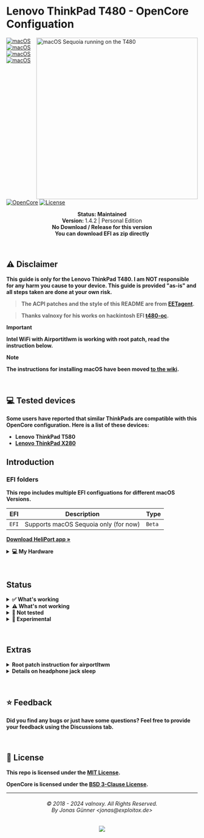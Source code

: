 # Lenovo ThinkPad T480 - OpenCore Configuation

<img align="right" src="https://shorturl.at/xbc4z" alt="macOS Sequoia running on the T480" width="425">

[![macOS](https://img.shields.io/badge/macOS-Monterey-brightgreen.svg?logo=apple)](https://developer.apple.com/documentation/macos-release-notes)
[![macOS](https://img.shields.io/badge/macOS-Ventura-brightgreen.svg?logo=apple)](https://developer.apple.com/documentation/macos-release-notes)
[![macOS](https://img.shields.io/badge/macOS-Sonoma-brightgreen.svg?logo=apple)](https://developer.apple.com/documentation/macos-release-notes)
[![macOS](https://img.shields.io/badge/macOS-Sequoia-brightgreen.svg?logo=apple)](https://developer.apple.com/documentation/macos-release-notes)
[![OpenCore](https://img.shields.io/badge/OpenCore-1.0.1-blue.svg)](https://github.com/acidanthera/OpenCorePkg)
[![License](https://img.shields.io/badge/license-MIT-purple.svg)](/LICENSE)

<p align="center">
   <strong>Status: Maintained</strong>
   <br />
   <strong>Version: </strong>1.4.2 | Personal Edition
   <br />
   <strong>No Download / Release for this version
   <br />
   <strong>You can download EFI as zip directly
   <br />
  </p>
</p>
</br>

## ⚠️ Disclaimer
This guide is only for the Lenovo ThinkPad T480. I am NOT responsible for any harm you cause to your device. This guide is provided "as-is" and all steps taken are done at your own risk.

> The ACPI patches and the style of this README are from [EETagent](https://github.com/EETagent/T480-OpenCore-Hackintosh).

> Thanks valnoxy for his works on hackintosh EFI [t480-oc](https://github.com/valnoxy/t480-oc).

> [!IMPORTANT]
> Intel WiFi with Airportitlwm is working with root patch, read the instruction below.

> [!NOTE]
> The instructions for installing macOS have been moved [to the wiki](https://github.com/valnoxy/t480-oc/wiki).


&nbsp;

## 💻 Tested devices
Some users have reported that similar ThinkPads are compatible with this OpenCore configuration. Here is a list of these devices:

- Lenovo ThinkPad T580
- [Lenovo ThinkPad X280](https://github.com/valnoxy/t480-oc/discussions/47)

## Introduction

### EFI folders

This repo includes multiple EFI configuations for different macOS Versions.

| EFI               | Description                                                               | Type      |
| ----------------- | ------------------------------------------------------------------------- | --------- |
| `EFI`             | Supports macOS Sequoia only (for now)                                     | `Beta`    |

<a href="https://github.com/OpenIntelWireless/HeliPort/releases"><strong>
Download HeliPort app »</strong></a>

<details>
<summary><strong>💻 My Hardware</strong></summary>
<br>
These are the Hardware component I use. But this OpenCore configuation <strong>should still work</strong> with your device, even if the components are not equal.

Check the model of your WiFi & Bluetooth card. Intel cards should be compatible with itlwm (or AirportItlwm). If your card is from another manufacturer, please check if your card supports macOS. macOS Sonoma no longer supports Broadcom Wifi cards.

| Category  | Component                            |
| --------- | ------------------------------------ |
| CPU       | Intel Core i5-8350U                  |
| GPU       | Intel UHD Graphics 620               |
| SSD       | WD SN520 512GB NVMe SSD (WWAN slot)  |
| SSD       | Samsung PM981a (main m.2 slot)       |
| Memory    | 32GB DDR4 2400Mhz                    |
| Camera    | 720p Camera                          |
| WiFi & BT | Intel® Dual Band Wireless-AC 8265    |

</details>  

</details>

&nbsp;

## Status

<details>  
<summary><strong>✅ What's working</strong></summary>
</br>
 
- [x] Intel WiFi & Bluetooth (Only Heliport Support)
- [x] Audio (Audio Jack & Speaker)
- [X] Brightness / Volume Control
- [X] Battery Information
- [X] USB Ports & Built-in Camera
- [X] Graphics Acceleration
- [X] Trackpoint / Touchpad
- [X] Power management / Sleep
- [X] FaceTime / iMessage (iServices)
- [X] HDMI
- [X] Automatic OS updates
- [X] SIP / FireVault 2
- [X] USB-C
- [X] DRM (Partially)
- Safari (Partially), Apple Music, and Apple TV seem to works with unfairgva=4 (Safari DRM only works on content that support HLS encryption)
- [X] Thunderbolt 3 (Cold Boot only for now)

</details>

<details>  
<summary><strong>⚠️ What's not working</strong></summary>
</br>

- [ ] Fingerprint Reader 
  - Disabled with NoTouchID kext
- [ ] Dualbooting Windows / Linux (with OpenCore) 
  - BSOD in windows, not recommend to do dualboot with this EFI / Use rEFInd for dual boot instead
- [ ] Iphone mirroring (15.0+)
  - Require macbook with T2 chips 
</details>

<details>  
<summary><strong>🔄 Not tested</strong></summary>
</br>

- [ ] WWAN
- [ ] Handoff / Universal Clipboard
- [ ] Sidecar (Cable) / AirPlay to Mac
- [ ] AirDrop & Continuity / Apple Watch Unlock / Sidecar Wireless
  - Only support for BCM Card
</details>

<details>  
<summary><strong>🔧 Experimental</strong></summary>
</br>

- [ ] Apple GuC Firmware (igfxfw=2)
  - It does booted on T480, but cpu frequent stuck at very low frequency
- [ ] rps-control (igfxrpsc=1)
  - works good, but need more time to test
- [ ] bios unlock stuff (CFG Unlock / DVMT Unlock)
  - well, i did unlocked bios now...
</details>

&nbsp;

## Extras
<details>  
<summary><strong>Root patch instruction for airportltwm</strong></summary>
</br>

> Credit to [ResQre](https://github.com/ResQre) for instruction

What you need
- intel wifi card (of course)
- hackintool (for device path) + your favourite plist editor (in my case, OCAuxiliaryTools)

1. open hackintool and go to Pcie menu, look for intel wireless (in my case, Wireless 8260)
![ภาพถ่ายหน้าจอ 2024-12-26 เวลา 1 49 07 AM](https://github.com/user-attachments/assets/93566ae7-5b73-47ba-8d26-b1241e8c8dda)

2. open plist editor (i'll use OCAuxiliaryTools), add device path (without #), then add the following device details

| Key   |      Data Type      |  Value |
|----------|:-------------:|:------:|
| IOName |  String | pci14e4,43a0|
| compatible |    String   | pci106b,117 |
| device-id | Data | A0430000 |
| device_type | String | Network Controller |
| model | String | BCM4360 802.11ac Wireless Network Adapter |
| name | String | pci14e4,43a0 |
| pci-aspm-default | Number | 0 |
| subsystem-id | Data | 17010000 |
| subsystem-vendor-id | Data | 6B100000 |
| vendor-xt | Data | E4140000 |

it should be like this

![image](https://github.com/user-attachments/assets/2a7b1d5b-29a7-4740-aaba-9ce1eb661f3f)


after that, be sure to add amfi=0x80 in boot-args (for allowing OCLP root patch), then press save

3. download IO80211FamilyLegacy IOSkywalkFamily kext from [OCLP](https://github.com/dortania/OpenCore-Legacy-Patcher/tree/main/payloads/Kexts/Wifi) (currently, this repo already included and already setup, but you need to download once i drop it)

4. if you done the setup correctly, you should be able to install the OCLP root patch

![ภาพถ่ายหน้าจอ 2024-12-26 เวลา 2 36 01 AM](https://github.com/user-attachments/assets/6a44dd01-c7cf-4db5-8db7-e54683529687)

5. install the patch, then you can remove the spoof id (or add the # instead) and intel wifi should works without heliport

![ภาพถ่ายหน้าจอ 2024-12-26 เวลา 2 41 25 AM](https://github.com/user-attachments/assets/8b7edcd6-3416-4b81-8f3f-192605804a65)

</details>

<details>  
<summary><strong>Details on headphone jack sleep</strong></summary>
</br>

if you're using other t480 EFI, you will notice that audio is distroted after sleep

this [post](https://github.com/tylernguyen/x1c6-hackintosh/issues/75#issuecomment-705889447) give a very details on why audio become distorted after sleep

so how do i fix it without using hdaverbs, the answer is quite simple

the EAPD node on x1c6 and t480 are "nearly identical", here's codec dump on t480

```
Node 0x14 [Pin Complex] wcaps 0x40058d: Stereo Amp-Out
  Control: name="Speaker Playback Switch", index=0, device=0
    ControlAmp: chs=3, dir=Out, idx=0, ofs=0
  Amp-Out caps: ofs=0x00, nsteps=0x00, stepsize=0x00, mute=1
  Amp-Out vals:  [0x00 0x00]
  Pincap 0x00010014: OUT EAPD Detect
  EAPD 0x2: EAPD
  Pin Default 0x90170110: [Fixed] Speaker at Int N/A
    Conn = Analog, Color = Unknown
    DefAssociation = 0x1, Sequence = 0x0
    Misc = NO_PRESENCE
  Pin-ctls: 0x40: OUT
  Unsolicited: tag=00, enabled=0
  Power states:  D0 D1 D2 D3 EPSS
  Power: setting=D0, actual=D0
  Connection: 1
     0x02

Node 0x21 [Pin Complex] wcaps 0x40058d: Stereo Amp-Out
  Control: name="Headphone Playback Switch", index=0, device=0
    ControlAmp: chs=3, dir=Out, idx=0, ofs=0
  Amp-Out caps: ofs=0x00, nsteps=0x00, stepsize=0x00, mute=1
  Amp-Out vals:  [0x80 0x80]
  Pincap 0x0001001c: OUT HP EAPD Detect
  EAPD 0x2: EAPD
  Pin Default 0x0421101f: [Jack] HP Out at Ext Right
    Conn = 1/8, Color = Black
    DefAssociation = 0x1, Sequence = 0xf
  Pin-ctls: 0xc0: OUT HP
  Unsolicited: tag=01, enabled=1
  Power states:  D0 D1 D2 D3 EPSS
  Power: setting=D0, actual=D0
  Connection: 2
     0x02 0x03*

Node 0x19 [Pin Complex] wcaps 0x40048b: Stereo Amp-In
  Control: name="Mic Boost Volume", index=0, device=0
    ControlAmp: chs=3, dir=In, idx=0, ofs=0
  Amp-In caps: ofs=0x00, nsteps=0x03, stepsize=0x27, mute=0
  Amp-In vals:  [0x00 0x00]
  Pincap 0x00003724: IN Detect
    Vref caps: HIZ 50 GRD 80 100
  Pin Default 0x04a11040: [Jack] Mic at Ext Right
    Conn = 1/8, Color = Black
    DefAssociation = 0x4, Sequence = 0x0
  Pin-ctls: 0x24: IN VREF_80
  Unsolicited: tag=02, enabled=1
  Power states:  D0 D1 D2 D3 EPSS
  Power: setting=D0, actual=D0
```

and here's codec dump on x1c6

```
Node 0x14 [Pin Complex] wcaps 0x40058d: Stereo Amp-Out
  Control: name="Speaker Playback Switch", index=0, device=0
    ControlAmp: chs=3, dir=Out, idx=0, ofs=0
  Amp-Out caps: ofs=0x00, nsteps=0x00, stepsize=0x00, mute=1
  Amp-Out vals:  [0x00 0x00]
  Pincap 0x00010014: OUT EAPD Detect
  EAPD 0x2: EAPD
  Pin Default 0x90170110: [Fixed] Speaker at Int N/A
    Conn = Analog, Color = Unknown
    DefAssociation = 0x1, Sequence = 0x0
    Misc = NO_PRESENCE
  Pin-ctls: 0x40: OUT
  Unsolicited: tag=00, enabled=0
  Power states:  D0 D1 D2 D3 EPSS
  Power: setting=D0, actual=D0
  Connection: 1
     0x02

Node 0x21 [Pin Complex] wcaps 0x40058d: Stereo Amp-Out
  Control: name="Headphone Playback Switch", index=0, device=0
    ControlAmp: chs=3, dir=Out, idx=0, ofs=0
  Amp-Out caps: ofs=0x00, nsteps=0x00, stepsize=0x00, mute=1
  Amp-Out vals:  [0x80 0x80]
  Pincap 0x0001001c: OUT HP EAPD Detect
  EAPD 0x2: EAPD
  Pin Default 0x04211020: [Jack] HP Out at Ext Right
    Conn = 1/8, Color = Black
    DefAssociation = 0x2, Sequence = 0x0
  Pin-ctls: 0xc0: OUT HP
  Unsolicited: tag=01, enabled=1
  Power states:  D0 D1 D2 D3 EPSS
  Power: setting=D0, actual=D0
  Connection: 2
     0x02* 0x03

Node 0x19 [Pin Complex] wcaps 0x40048b: Stereo Amp-In
  Control: name="Mic Boost Volume", index=0, device=0
    ControlAmp: chs=3, dir=In, idx=0, ofs=0
  Amp-In caps: ofs=0x00, nsteps=0x03, stepsize=0x27, mute=0
  Amp-In vals:  [0x00 0x00]
  Pincap 0x00003724: IN Detect
    Vref caps: HIZ 50 GRD 80 100
  Pin Default 0x04a11040: [Jack] Mic at Ext Right
    Conn = 1/8, Color = Black
    DefAssociation = 0x4, Sequence = 0x0
  Pin-ctls: 0x24: IN VREF_80
  Unsolicited: tag=02, enabled=1
  Power states:  D0 D1 D2 D3 EPSS
  Power: setting=D0, actual=D0
```

that's mean besides connection on pin 0x21, the codec are pretty much identical to each other that's mean, if you look on layout-id 86 (that default on t480), it return

ConfigData

```
01271C10 01271D01 01271EA0 01271F90 01971C20 01971D30 01971E81 01971F01 01471C30 01471D61 01471E10 01471F90 01470C02 02171C40 02171D70 02171E21 02171F01 02170C02
```

WakeConfigData

```
01470C02
```

and layout 11 also return

ConfigData

```
01271C20 01271D00 01271EA6 01271F90 01971C30 01971D10 01971E81 01971F00 01471C50 01471D00 01471E17 01471F90 01470C02 02171C60 02171D10 02171E21 02171F00
```
WakeConfigData

```
01470C02
```

the fix is, add proper EPAD signal to both ConfigData and WakeConfigData, so layout 86 will return

```
01271C10 01271D01 01271EA0 01271F90 01971C20 01971D30 01971E81 01971F01 01471C30 01471D61 01471E10 01471F90 01470C02 02171C40 02171D70 02171E21 02171F01 02170C02
```

WakeConfigData

```
01470C02 02170C02 01970725
```

and layout 11 also return

ConfigData

```
01271C20 01271D00 01271EA6 01271F90 01971C30 01971D10 01971E81 01971F00 01471C50 01471D00 01471E17 01471F90 02171C60 02171D10 02171E21 02171F00 01470C02 02170C02
```
WakeConfigData

```
01470C02 02170C02 01970725
```

this will proper fix a distroted audio (without using external kexts or hdaverbs), only minor stuff is audio jack sometimes won't connect, but it isn't happened often, so i'm quite don't mind about it
</details>

&nbsp;

## ⭐️ Feedback
Did you find any bugs or just have some questions? Feel free to provide your feedback using the Discussions tab.

&nbsp;

## 📜 License

This repo is licensed under the [MIT License](https://github.com/valnoxy/t480-oc/blob/main/LICENSE).

OpenCore is licensed under the [BSD 3-Clause License](https://github.com/acidanthera/OpenCorePkg/blob/master/LICENSE.txt).

<hr>
<h6 align="center">© 2018 - 2024 valnoxy. All Rights Reserved. 
<br>
By Jonas Günner &lt;jonas@exploitox.de&gt;</h6>
<p align="center">
	<a href="https://github.com/valnoxy/t480-oc/blob/main/LICENSE"><img src="https://img.shields.io/static/v1.svg?style=for-the-badge&label=License&message=MIT&logoColor=d9e0ee&colorA=363a4f&colorB=b7bdf8"/></a>
</p>
